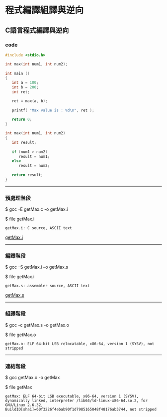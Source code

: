 # 程式編譯組譯與逆向

## C語言程式編譯與逆向

### code
```c
#include <stdio.h>

int max(int num1, int num2);
 
int main ()
{
   int a = 100;
   int b = 200;
   int ret;

   ret = max(a, b);
 
   printf( "Max value is : %d\n", ret );
 
   return 0;
}

int max(int num1, int num2) 
{
   int result;
 
   if (num1 > num2)
      result = num1;
   else
      result = num2;
 
   return result; 
}
```

---
### 預處理階段

$ gcc -E getMax.c -o getMax.i

$ file getMax.i

`
getMax.i: C source, ASCII text
`

[getMax.i](/Reverse/getMax.i)

---
### 編譯階段


$ gcc –S getMax.i –o getMax.s

$ file getMax.i

`
getMax.s: assembler source, ASCII text
`

[getMax.s](/Reverse/getMax.s)

---
### 組譯階段

$ gcc -c getMax.s -o getMax.o

$ file getMax.o

`
getMax.o: ELF 64-bit LSB relocatable, x86-64, version 1 (SYSV), not stripped
`

---
### 連結階段

$ gcc getMax.o -o getMax

$ file getMax

`
getMax: ELF 64-bit LSB executable, x86-64, version 1 (SYSV), dynamically linked, interpreter /lib64/ld-linux-x86-64.so.2, for GNU/Linux 2.6.32, BuildID[sha1]=60f3226f4ebab90f1d7985165048f48176ab3744, not stripped
`
